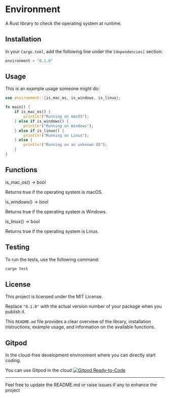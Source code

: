 # Environment

A Rust library to check the operating system at runtime.

## Installation

In your `Cargo.toml`, add the following line under the `[dependencies]` section:

```rust
environment = "0.1.0"
```

## Usage
This is an example usage someone might do:

```rust
use environment::{is_mac_os, is_windows, is_linux};

fn main() {
    if is_mac_os() {
        println!("Running on macOS");
    } else if is_windows() {
        println!("Running on Windows");
    } else if is_linux() {
        println!("Running on Linux");
    } else {
        println!("Running on an unknown OS");
    }
}
```
## Functions

is_mac_os() -> bool

Returns true if the operating system is macOS.

is_windows() -> bool

Returns true if the operating system is Windows.

is_linux() -> bool

Returns true if the operating system is Linux.

## Testing
To run the tests, use the following command:

```rust
cargo test
```

## License

This project is licensed under the MIT License.

Replace `"0.1.0"` with the actual version number of your package when you publish it. 

This `README.md` file provides a clear overview of the library, installation instructions, example usage, and information on the available functions.

## Gitpod

In the cloud-free development environment where you can directly start coding.

You can use Gitpod in the cloud  [![Gitpod Ready-to-Code](https://img.shields.io/badge/Gitpod-Ready--to--Code-blue?logo=gitpod)](https://gitpod.io/#https://github.com/DhanushNehru/environment/)

----

Feel free to update the README.md or raise issues if any to enhance the project
